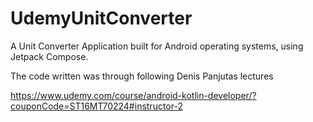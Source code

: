 # UdemyUnitConverter

A Unit Converter Application built for Android operating systems, using Jetpack Compose.

The code written was through following Denis Panjutas lectures

https://www.udemy.com/course/android-kotlin-developer/?couponCode=ST16MT70224#instructor-2
